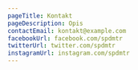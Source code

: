 ```yaml
---
pageTitle: Kontakt
pageDescription: Opis
contactEmail: kontakt@example.com
facebookUrl: facebook.com/spdmtr
twitterUrl: twitter.com/spdmtr
instagramUrl: instagram.com/spdmtr
---
```

